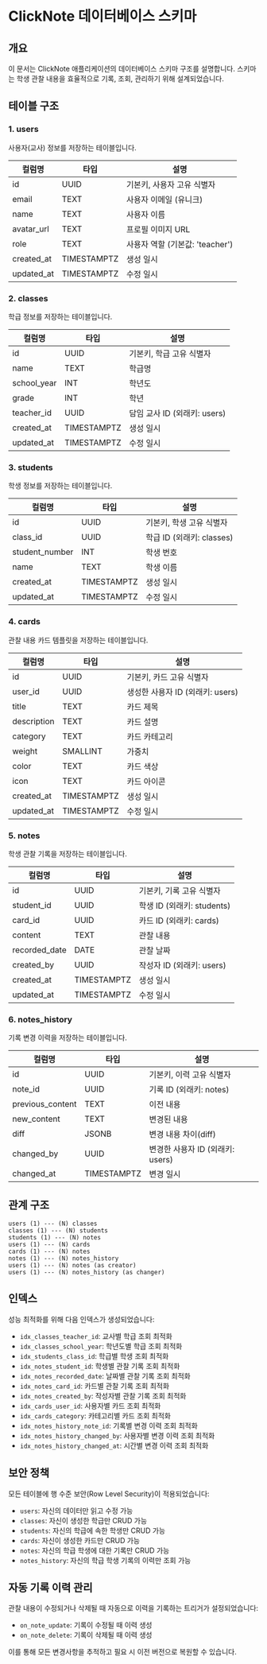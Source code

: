 # ClickNote 데이터베이스 스키마

## 개요

이 문서는 ClickNote 애플리케이션의 데이터베이스 스키마 구조를 설명합니다. 스키마는 학생 관찰 내용을 효율적으로 기록, 조회, 관리하기 위해 설계되었습니다.

## 테이블 구조

### 1. users

사용자(교사) 정보를 저장하는 테이블입니다.

| 컬럼명 | 타입 | 설명 |
|-------|------|------|
| id | UUID | 기본키, 사용자 고유 식별자 |
| email | TEXT | 사용자 이메일 (유니크) |
| name | TEXT | 사용자 이름 |
| avatar_url | TEXT | 프로필 이미지 URL |
| role | TEXT | 사용자 역할 (기본값: 'teacher') |
| created_at | TIMESTAMPTZ | 생성 일시 |
| updated_at | TIMESTAMPTZ | 수정 일시 |

### 2. classes

학급 정보를 저장하는 테이블입니다.

| 컬럼명 | 타입 | 설명 |
|-------|------|------|
| id | UUID | 기본키, 학급 고유 식별자 |
| name | TEXT | 학급명 |
| school_year | INT | 학년도 |
| grade | INT | 학년 |
| teacher_id | UUID | 담임 교사 ID (외래키: users) |
| created_at | TIMESTAMPTZ | 생성 일시 |
| updated_at | TIMESTAMPTZ | 수정 일시 |

### 3. students

학생 정보를 저장하는 테이블입니다.

| 컬럼명 | 타입 | 설명 |
|-------|------|------|
| id | UUID | 기본키, 학생 고유 식별자 |
| class_id | UUID | 학급 ID (외래키: classes) |
| student_number | INT | 학생 번호 |
| name | TEXT | 학생 이름 |
| created_at | TIMESTAMPTZ | 생성 일시 |
| updated_at | TIMESTAMPTZ | 수정 일시 |

### 4. cards

관찰 내용 카드 템플릿을 저장하는 테이블입니다.

| 컬럼명 | 타입 | 설명 |
|-------|------|------|
| id | UUID | 기본키, 카드 고유 식별자 |
| user_id | UUID | 생성한 사용자 ID (외래키: users) |
| title | TEXT | 카드 제목 |
| description | TEXT | 카드 설명 |
| category | TEXT | 카드 카테고리 |
| weight | SMALLINT | 가중치 |
| color | TEXT | 카드 색상 |
| icon | TEXT | 카드 아이콘 |
| created_at | TIMESTAMPTZ | 생성 일시 |
| updated_at | TIMESTAMPTZ | 수정 일시 |

### 5. notes

학생 관찰 기록을 저장하는 테이블입니다.

| 컬럼명 | 타입 | 설명 |
|-------|------|------|
| id | UUID | 기본키, 기록 고유 식별자 |
| student_id | UUID | 학생 ID (외래키: students) |
| card_id | UUID | 카드 ID (외래키: cards) |
| content | TEXT | 관찰 내용 |
| recorded_date | DATE | 관찰 날짜 |
| created_by | UUID | 작성자 ID (외래키: users) |
| created_at | TIMESTAMPTZ | 생성 일시 |
| updated_at | TIMESTAMPTZ | 수정 일시 |

### 6. notes_history

기록 변경 이력을 저장하는 테이블입니다.

| 컬럼명 | 타입 | 설명 |
|-------|------|------|
| id | UUID | 기본키, 이력 고유 식별자 |
| note_id | UUID | 기록 ID (외래키: notes) |
| previous_content | TEXT | 이전 내용 |
| new_content | TEXT | 변경된 내용 |
| diff | JSONB | 변경 내용 차이(diff) |
| changed_by | UUID | 변경한 사용자 ID (외래키: users) |
| changed_at | TIMESTAMPTZ | 변경 일시 |

## 관계 구조

```
users (1) --- (N) classes
classes (1) --- (N) students
students (1) --- (N) notes
users (1) --- (N) cards
cards (1) --- (N) notes
notes (1) --- (N) notes_history
users (1) --- (N) notes (as creator)
users (1) --- (N) notes_history (as changer)
```

## 인덱스

성능 최적화를 위해 다음 인덱스가 생성되었습니다:

- `idx_classes_teacher_id`: 교사별 학급 조회 최적화
- `idx_classes_school_year`: 학년도별 학급 조회 최적화
- `idx_students_class_id`: 학급별 학생 조회 최적화
- `idx_notes_student_id`: 학생별 관찰 기록 조회 최적화
- `idx_notes_recorded_date`: 날짜별 관찰 기록 조회 최적화
- `idx_notes_card_id`: 카드별 관찰 기록 조회 최적화
- `idx_notes_created_by`: 작성자별 관찰 기록 조회 최적화
- `idx_cards_user_id`: 사용자별 카드 조회 최적화
- `idx_cards_category`: 카테고리별 카드 조회 최적화
- `idx_notes_history_note_id`: 기록별 변경 이력 조회 최적화
- `idx_notes_history_changed_by`: 사용자별 변경 이력 조회 최적화
- `idx_notes_history_changed_at`: 시간별 변경 이력 조회 최적화

## 보안 정책

모든 테이블에 행 수준 보안(Row Level Security)이 적용되었습니다:

- `users`: 자신의 데이터만 읽고 수정 가능
- `classes`: 자신이 생성한 학급만 CRUD 가능
- `students`: 자신의 학급에 속한 학생만 CRUD 가능
- `cards`: 자신이 생성한 카드만 CRUD 가능
- `notes`: 자신의 학급 학생에 대한 기록만 CRUD 가능
- `notes_history`: 자신의 학급 학생 기록의 이력만 조회 가능

## 자동 기록 이력 관리

관찰 내용이 수정되거나 삭제될 때 자동으로 이력을 기록하는 트리거가 설정되었습니다:

- `on_note_update`: 기록이 수정될 때 이력 생성
- `on_note_delete`: 기록이 삭제될 때 이력 생성

이를 통해 모든 변경사항을 추적하고 필요 시 이전 버전으로 복원할 수 있습니다. 